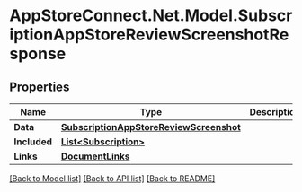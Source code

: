 # AppStoreConnect.Net.Model.SubscriptionAppStoreReviewScreenshotResponse

## Properties

Name | Type | Description | Notes
------------ | ------------- | ------------- | -------------
**Data** | [**SubscriptionAppStoreReviewScreenshot**](SubscriptionAppStoreReviewScreenshot.md) |  | 
**Included** | [**List&lt;Subscription&gt;**](Subscription.md) |  | [optional] 
**Links** | [**DocumentLinks**](DocumentLinks.md) |  | 

[[Back to Model list]](../README.md#documentation-for-models) [[Back to API list]](../README.md#documentation-for-api-endpoints) [[Back to README]](../README.md)

